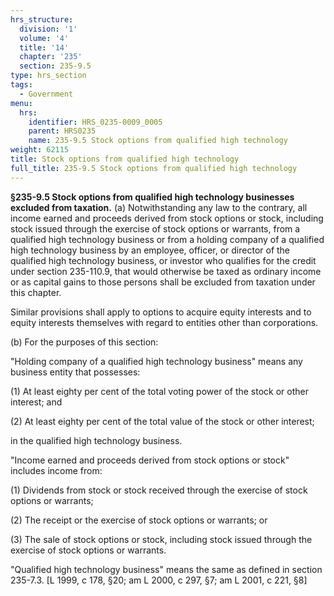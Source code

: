```yaml
---
hrs_structure:
  division: '1'
  volume: '4'
  title: '14'
  chapter: '235'
  section: 235-9.5
type: hrs_section
tags:
  - Government
menu:
  hrs:
    identifier: HRS_0235-0009_0005
    parent: HRS0235
    name: 235-9.5 Stock options from qualified high technology
weight: 62115
title: Stock options from qualified high technology
full_title: 235-9.5 Stock options from qualified high technology
---
```

**§235-9.5 Stock options from qualified high technology businesses excluded from taxation.** (a) Notwithstanding any law to the contrary, all income earned and proceeds derived from stock options or stock, including stock issued through the exercise of stock options or warrants, from a qualified high technology business or from a holding company of a qualified high technology business by an employee, officer, or director of the qualified high technology business, or investor who qualifies for the credit under section 235-110.9, that would otherwise be taxed as ordinary income or as capital gains to those persons shall be excluded from taxation under this chapter.

Similar provisions shall apply to options to acquire equity interests and to equity interests themselves with regard to entities other than corporations.

(b) For the purposes of this section:

"Holding company of a qualified high technology business" means any business entity that possesses:

(1) At least eighty per cent of the total voting power of the stock or other interest; and

(2) At least eighty per cent of the total value of the stock or other interest;

in the qualified high technology business.

"Income earned and proceeds derived from stock options or stock" includes income from:

(1) Dividends from stock or stock received through the exercise of stock options or warrants;

(2) The receipt or the exercise of stock options or warrants; or

(3) The sale of stock options or stock, including stock issued through the exercise of stock options or warrants.

"Qualified high technology business" means the same as defined in section 235-7.3\. [L 1999, c 178, §20; am L 2000, c 297, §7; am L 2001, c 221, §8]